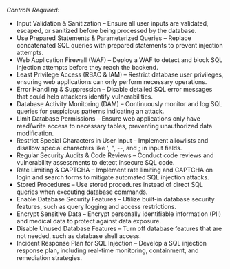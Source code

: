 *Controls Required:*
- Input Validation & Sanitization – Ensure all user inputs are validated, escaped, or sanitized before being processed by the database.
- Use Prepared Statements & Parameterized Queries – Replace concatenated SQL queries with prepared statements to prevent injection attempts.
- Web Application Firewall (WAF) – Deploy a WAF to detect and block SQL injection attempts before they reach the backend.
- Least Privilege Access (RBAC & IAM) – Restrict database user privileges, ensuring web applications can only perform necessary operations.
- Error Handling & Suppression – Disable detailed SQL error messages that could help attackers identify vulnerabilities.
- Database Activity Monitoring (DAM) – Continuously monitor and log SQL queries for suspicious patterns indicating an attack.
- Limit Database Permissions – Ensure web applications only have read/write access to necessary tables, preventing unauthorized data modification.
- Restrict Special Characters in User Input – Implement allowlists and disallow special characters like ', ", --, and ; in input fields.
- Regular Security Audits & Code Reviews – Conduct code reviews and vulnerability assessments to detect insecure SQL code.
- Rate Limiting & CAPTCHA – Implement rate limiting and CAPTCHA on login and search forms to mitigate automated SQL injection attacks.
- Stored Procedures – Use stored procedures instead of direct SQL queries when executing database commands.
- Enable Database Security Features – Utilize built-in database security features, such as query logging and access restrictions.
- Encrypt Sensitive Data – Encrypt personally identifiable information (PII) and medical data to protect against data exposure.
- Disable Unused Database Features – Turn off database features that are not needed, such as database shell access.
- Incident Response Plan for SQL Injection – Develop a SQL injection response plan, including real-time monitoring, containment, and remediation strategies.